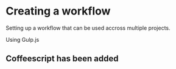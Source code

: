 # Creating a workflow

Setting up a workflow that can be used accross multiple projects.

Using Gulp.js

## Coffeescript has been added

